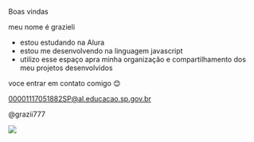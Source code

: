 Boas vindas 

meu nome é grazieli

- estou estudando na Alura
- estou me desenvolvendo na linguagem javascript
- utilizo esse espaço apra minha organização e compartilhamento dos meu projetos desenvolvidos

voce entrar em contato comigo 😊

00001117051882SP@al.educacao.sp.gov.br

@grazii777

![](https://media1.tenor.com/m/JSVposAw81oAAAAd/angry-cat.gif)
